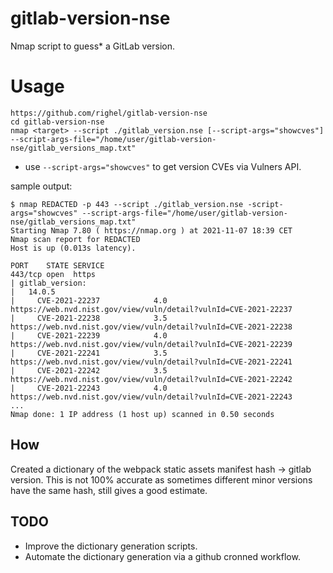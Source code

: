 # gitlab-version-nse
Nmap script to guess* a GitLab version. 

# Usage
```
https://github.com/righel/gitlab-version-nse
cd gitlab-version-nse 
nmap <target> --script ./gitlab_version.nse [--script-args="showcves"] --script-args-file="/home/user/gitlab-version-nse/gitlab_versions_map.txt"
```
* use `--script-args="showcves"` to get version CVEs via Vulners API.

sample output:
```
$ nmap REDACTED -p 443 --script ./gitlab_version.nse -script-args="showcves" --script-args-file="/home/user/gitlab-version-nse/gitlab_versions_map.txt"
Starting Nmap 7.80 ( https://nmap.org ) at 2021-11-07 18:39 CET
Nmap scan report for REDACTED
Host is up (0.013s latency).

PORT    STATE SERVICE
443/tcp open  https
| gitlab_version: 
|   14.0.5
|     CVE-2021-22237            4.0             https://web.nvd.nist.gov/view/vuln/detail?vulnId=CVE-2021-22237
|     CVE-2021-22238            3.5             https://web.nvd.nist.gov/view/vuln/detail?vulnId=CVE-2021-22238
|     CVE-2021-22239            4.0             https://web.nvd.nist.gov/view/vuln/detail?vulnId=CVE-2021-22239
|     CVE-2021-22241            3.5             https://web.nvd.nist.gov/view/vuln/detail?vulnId=CVE-2021-22241
|     CVE-2021-22242            3.5             https://web.nvd.nist.gov/view/vuln/detail?vulnId=CVE-2021-22242
|     CVE-2021-22243            4.0             https://web.nvd.nist.gov/view/vuln/detail?vulnId=CVE-2021-22243
...
Nmap done: 1 IP address (1 host up) scanned in 0.50 seconds
```

## How
Created a dictionary of the webpack static assets manifest hash -> gitlab version. 
This is not 100% accurate as sometimes different minor versions have the same hash, still gives a good estimate.

## TODO
* Improve the dictionary generation scripts.
* Automate the dictionary generation via a github cronned workflow.
